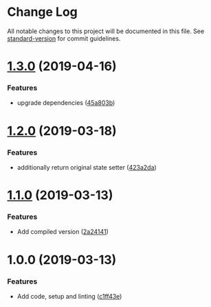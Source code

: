 # Change Log

All notable changes to this project will be documented in this file. See [standard-version](https://github.com/conventional-changelog/standard-version) for commit guidelines.

# [1.3.0](https://github.com/robcalcroft/react-use-input/compare/v1.2.0...v1.3.0) (2019-04-16)


### Features

* upgrade dependencies ([45a803b](https://github.com/robcalcroft/react-use-input/commit/45a803b))



# [1.2.0](https://github.com/robcalcroft/react-use-input/compare/v1.1.0...v1.2.0) (2019-03-18)


### Features

* additionally return original state setter ([423a2da](https://github.com/robcalcroft/react-use-input/commit/423a2da))



# [1.1.0](https://github.com/robcalcroft/react-use-input/compare/v1.0.0...v1.1.0) (2019-03-13)


### Features

* Add compiled version ([2a24141](https://github.com/robcalcroft/react-use-input/commit/2a24141))



# 1.0.0 (2019-03-13)


### Features

* Add code, setup and linting ([c1ff43e](https://github.com/robcalcroft/react-use-input/commit/c1ff43e))
